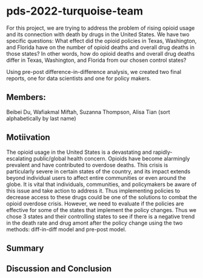 # pds-2022-turquoise-team

For this project, we are trying to address the problem of rising opioid usage and its connection with death by drugs in the United States. We have two specific questions: What effect did the opioid policies in Texas, Washington, and Florida have on the number of opioid deaths and overall drug deaths in those states? In other words, how do opioid deaths and overall drug deaths differ in Texas, Washington, and Florida from our chosen control states?

Using pre-post difference-in-difference analysis, we created two final reports, one for data scientists and one for policy makers.

## Members: 
Beibei Du, Wafiakmal Miftah, Suzanna Thompson, Alisa Tian (sort alphabetically by last name)

## Motiivation
The opioid usage in the United States is a devastating and rapidly-escalating public/global health concern. Opioids have become alarmingly prevalent and have contributed to overdose deaths. This crisis is particularly severe in certain states of the country, and its impact extends beyond individual users to affect entire communities or even around the globe. It is vital that individuals, communities, and policymakers be aware of this issue and take action to address it. Thus implementing policies to decrease access to these drugs could be one of the solutions to combat the opioid overdose crisis. However, we need to evaluate if the policies are effective for some of the states that implement the policy changes. Thus we chose 3 states and their controlling states to see if there is a negative trend in the death rate and drug amont after the policy change using the two methods: diff-in-diff model and pre-post model.

## Summary

## Discussion and Conclusion


